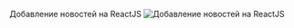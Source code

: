 Добавление новостей на ReactJS 
![Добавление новостей на ReactJS](https://github.com/DenysSidorov/react-ru-tutorial/raw/master/r1.jpg)
